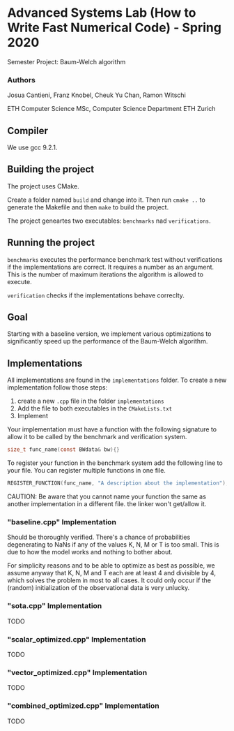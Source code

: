 
# Advanced Systems Lab (How to Write Fast Numerical Code) - Spring 2020
Semester Project: Baum-Welch algorithm

### Authors

Josua Cantieni, Franz Knobel, Cheuk Yu Chan, Ramon Witschi

ETH Computer Science MSc, Computer Science Department ETH Zurich

## Compiler

We use gcc 9.2.1.

## Building the project

The project uses CMake. 

Create a folder named `build` and change into it. Then run `cmake ..` to generate the Makefile and then `make` to build the project. 

The project geneartes two executables: `benchmarks` nad `verifications`. 

## Running the project

`benchmarks` executes the performance benchmark test without verifications if the implementations are correct. It requires a number as an argument. This is the number of maximum iterations the algorithm is allowed to execute. 

`verification` checks if the implementations behave correclty.

## Goal

Starting with a baseline version, we implement various optimizations to significantly speed up the performance of the Baum-Welch algorithm.

## Implementations

All implementations are found in the `implementations` folder. To create a new implementation follow those steps:

1. create a new `.cpp` file in the folder `implementations`
2. Add the file to both executables in the `CMakeLists.txt`
3. Implement

Your implementation must have a function with the following signature to allow it to be called by the benchmark and verification system.

```C
size_t func_name(const BWdata& bw){}
```

To register your function in the benchmark system add the following line to your file. You can register multiple functions in one file.

```C
REGISTER_FUNCTION(func_name, "A description about the implementation");
```

CAUTION: Be aware that you cannot name your function the same as another implementation in a different file. the linker won't get/allow it.

### "baseline.cpp" Implementation

Should be thoroughly verified. There's a chance of probabilities degenerating to NaNs if any of the values
K, N, M or T is too small. This is due to how the model works and nothing to bother about.

For simplicity reasons and to be able to optimize as best as possible, we assume anyway that K, N, M and T each are at least 4 and divisible by 4, which solves the problem in most to all cases. It could only occur if the (random) initialization of the observational data is very unlucky.

### "sota.cpp" Implementation

TODO

### "scalar_optimized.cpp" Implementation

TODO

### "vector_optimized.cpp" Implementation

TODO

### "combined_optimized.cpp" Implementation

TODO


